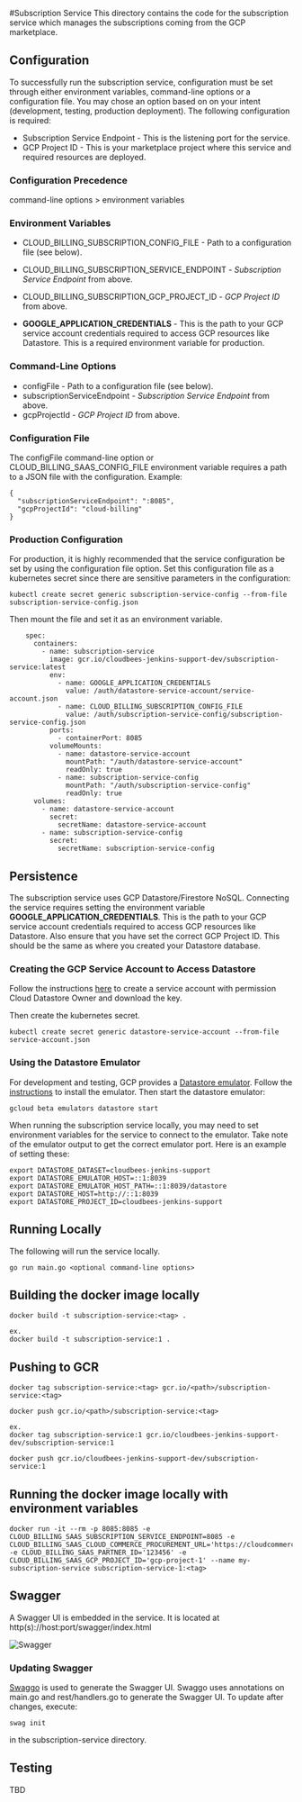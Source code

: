 #Subscription Service
This directory contains the code for the subscription service which manages the 
subscriptions coming from the GCP marketplace.

## Configuration
To successfully run the subscription service, configuration must be set through either environment variables, command-line options or a configuration file. You may chose an option based on on your intent (development, testing, production deployment). The following configuration is required:

* Subscription Service Endpoint - This is the listening port for the service.
* GCP Project ID - This is your marketplace project where this service and required resources are deployed.

### Configuration Precedence
command-line options > environment variables

### Environment Variables
* CLOUD_BILLING_SUBSCRIPTION_CONFIG_FILE - Path to a configuration file (see below).
* CLOUD_BILLING_SUBSCRIPTION_SERVICE_ENDPOINT - _Subscription Service Endpoint_ from above.
* CLOUD_BILLING_SUBSCRIPTION_GCP_PROJECT_ID - _GCP Project ID_ from above.

* **GOOGLE_APPLICATION_CREDENTIALS** - This is the path to your GCP service account credentials required to access GCP resources like Datastore. This is a required environment variable for production.

### Command-Line Options
* configFile - Path to a configuration file (see below).
* subscriptionServiceEndpoint - _Subscription Service Endpoint_ from above.
* gcpProjectId - _GCP Project ID_ from above.

### Configuration File
The configFile command-line option or CLOUD_BILLING_SAAS_CONFIG_FILE environment variable requires a path to a JSON file with the configuration. Example:
```
{
  "subscriptionServiceEndpoint": ":8085",
  "gcpProjectId": "cloud-billing"
}
```

### Production Configuration
For production, it is highly recommended that the service configuration be set by using the configuration file option. Set this configuration file as a kubernetes secret since there are sensitive parameters in the configuration:

```
kubectl create secret generic subscription-service-config --from-file subscription-service-config.json
```

Then mount the file and set it as an environment variable.

```
    spec:
      containers:
        - name: subscription-service
          image: gcr.io/cloudbees-jenkins-support-dev/subscription-service:latest
          env:
            - name: GOOGLE_APPLICATION_CREDENTIALS
              value: /auth/datastore-service-account/service-account.json
            - name: CLOUD_BILLING_SUBSCRIPTION_CONFIG_FILE
              value: /auth/subscription-service-config/subscription-service-config.json
          ports:
            - containerPort: 8085
          volumeMounts:
            - name: datastore-service-account
              mountPath: "/auth/datastore-service-account"
              readOnly: true
            - name: subscription-service-config
              mountPath: "/auth/subscription-service-config"
              readOnly: true
      volumes:
        - name: datastore-service-account
          secret:
            secretName: datastore-service-account
        - name: subscription-service-config
          secret:
            secretName: subscription-service-config
```

## Persistence
The subscription service uses GCP Datastore/Firestore NoSQL. Connecting the service requires setting the environment variable **GOOGLE_APPLICATION_CREDENTIALS**. This is the path to your GCP service account credentials required to access GCP resources like Datastore. Also ensure that you have set the correct GCP Project ID. This should be the same as where you created your Datastore database. 

### Creating the GCP Service Account to Access Datastore
Follow the instructions [here](https://cloud.google.com/datastore/docs/activate#other-platforms) to create a service account with permission Cloud Datastore Owner and download the key.

Then create the kubernetes secret.
```
kubectl create secret generic datastore-service-account --from-file service-account.json
```

### Using the Datastore Emulator
For development and testing, GCP provides a [Datastore emulator](https://cloud.google.com/datastore/docs/tools/datastore-emulator). Follow the [instructions](https://cloud.google.com/datastore/docs/tools/datastore-emulator#installing_the_emulator) to install the emulator. Then start the datastore emulator:

```
gcloud beta emulators datastore start
```
When running the subscription service locally, you may need to set environment variables for the service to connect to the emulator. Take note of the emulator output to get the correct emulator port. Here is an example of setting these:

```
export DATASTORE_DATASET=cloudbees-jenkins-support
export DATASTORE_EMULATOR_HOST=::1:8039
export DATASTORE_EMULATOR_HOST_PATH=::1:8039/datastore
export DATASTORE_HOST=http://::1:8039
export DATASTORE_PROJECT_ID=cloudbees-jenkins-support
```

## Running Locally
The following will run the service locally.
```
go run main.go <optional command-line options>
```

## Building the docker image locally
```
docker build -t subscription-service:<tag> .

ex.
docker build -t subscription-service:1 .
```

## Pushing to GCR
```
docker tag subscription-service:<tag> gcr.io/<path>/subscription-service:<tag>

docker push gcr.io/<path>/subscription-service:<tag>

ex.
docker tag subscription-service:1 gcr.io/cloudbees-jenkins-support-dev/subscription-service:1

docker push gcr.io/cloudbees-jenkins-support-dev/subscription-service:1

```

## Running the docker image locally with environment variables
```
docker run -it --rm -p 8085:8085 -e CLOUD_BILLING_SAAS_SUBSCRIPTION_SERVICE_ENDPOINT=8085 -e CLOUD_BILLING_SAAS_CLOUD_COMMERCE_PROCUREMENT_URL='https://cloudcommerceprocurement.googleapis.com/' -e CLOUD_BILLING_SAAS_PARTNER_ID='123456' -e CLOUD_BILLING_SAAS_GCP_PROJECT_ID='gcp-project-1' --name my-subscription-service subscription-service-1:<tag>

```

## Swagger
A Swagger UI is embedded in the service. It is located at http(s)://host:port/swagger/index.html

![Swagger](https://user-images.githubusercontent.com/6440106/63872211-430eaa00-c972-11e9-93b9-fd417ae02eb8.png)

### Updating Swagger
[Swaggo](https://github.com/swaggo/swag) is used to generate the Swagger UI. Swaggo uses annotations on main.go and rest/handlers.go to generate the Swagger UI. To update after changes, execute:

```
swag init
```

in the subscription-service directory.

## Testing
TBD